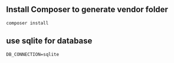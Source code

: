 ## Install Composer to generate vendor folder

```
composer install

```

## use sqlite for database
```
DB_CONNECTION=sqlite

```
